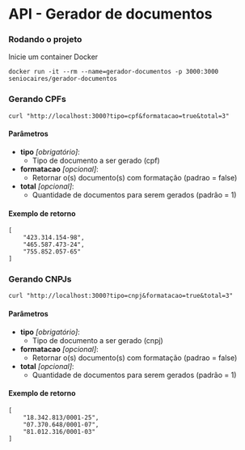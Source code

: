 # API - Gerador de documentos

### Rodando o projeto

Inicie um container Docker

```
docker run -it --rm --name=gerador-documentos -p 3000:3000 seniocaires/gerador-documentos
```

### Gerando CPFs

```
curl "http://localhost:3000?tipo=cpf&formatacao=true&total=3"
```

#### Parâmetros

- **tipo** *[obrigatório]*:
  - Tipo de documento a ser gerado (cpf)
- **formatacao** *[opcional]*:
  - Retornar o(s) documento(s) com formatação (padrao = false)
- **total** *[opcional]*:
  - Quantidade de documentos para serem gerados (padrão = 1)

#### Exemplo de retorno
```
[
    "423.314.154-98",
    "465.587.473-24",
    "755.852.057-65"
]
```

### Gerando CNPJs

```
curl "http://localhost:3000?tipo=cnpj&formatacao=true&total=3"
```

#### Parâmetros

- **tipo** *[obrigatório]*:
  - Tipo de documento a ser gerado (cnpj)
- **formatacao** *[opcional]*:
  - Retornar o(s) documento(s) com formatação (padrao = false)
- **total** *[opcional]*:
  - Quantidade de documentos para serem gerados (padrão = 1)

#### Exemplo de retorno
```
[
    "18.342.813/0001-25",
    "07.370.648/0001-07",
    "81.012.316/0001-03"
]
```